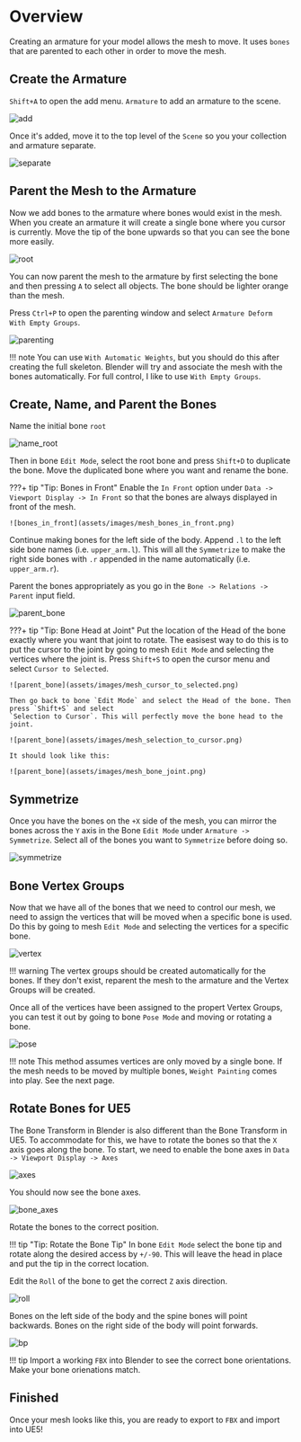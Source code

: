 # Overview
Creating an armature for your model allows the mesh to move. It uses `bones` that are parented
to each other in order to move the mesh.

## Create the Armature
`Shift+A` to open the add menu. `Armature` to add an armature to the scene. 

![add](assets/images/mesh_add_armature.png)

Once it's added, move it to the top level of the `Scene` so you your collection and armature separate.

![separate](assets/images/mesh_armature_menu.png)

## Parent the Mesh to the Armature
Now we add bones to the armature where bones would exist in the mesh. When you create an armature
it will create a single bone where you cursor is currently. Move the tip of the bone upwards so
that you can see the bone more easily.

![root](assets/images/mesh_root_bone.png)

You can now parent the mesh to the armature by first selecting the bone and then pressing `A` to 
select all objects. The bone should be lighter orange than the mesh.

Press `Ctrl+P` to open the parenting window and select `Armature Deform With Empty Groups`.

![parenting](assets/images/mesh_parenting.png)

!!! note
    You can use `With Automatic Weights`, but you should do this after creating the full skeleton.
    Blender will try and associate the mesh with the bones automatically. For full control, I like
    to use `With Empty Groups`.

## Create, Name, and Parent the Bones
Name the initial bone `root`

![name_root](assets/images/mesh_name_root.png)

Then in bone `Edit Mode`, select the root bone and press `Shift+D` to duplicate the bone. Move the duplicated bone 
where you want and rename the bone.

???+ tip "Tip: Bones in Front"
    Enable the `In Front` option under `Data -> Viewport Display -> In Front` so that the bones are always
    displayed in front of the mesh. 

    ![bones_in_front](assets/images/mesh_bones_in_front.png)

Continue making bones for the left side of the body. Append `.l` to the left side bone names (i.e. `upper_arm.l`). This will all the 
`Symmetrize` to make the right side bones with `.r` appended in the name automatically (i.e. `upper_arm.r`). 

Parent the bones appropriately as you go in the `Bone -> Relations -> Parent` input field.

![parent_bone](assets/images/mesh_parent_bone.png)

???+ tip "Tip: Bone Head at Joint"
    Put the location of the Head of the bone exactly where you want that joint to rotate. The easisest way
    to do this is to put the cursor to the joint by going to mesh `Edit Mode` and selecting the vertices
    where the joint is. Press `Shift+S` to open the cursor menu and select `Cursor to Selected`.

    ![parent_bone](assets/images/mesh_cursor_to_selected.png)

    Then go back to bone `Edit Mode` and select the Head of the bone. Then press `Shift+S` and select
    `Selection to Cursor`. This will perfectly move the bone head to the joint.

    ![parent_bone](assets/images/mesh_selection_to_cursor.png)

    It should look like this:

    ![parent_bone](assets/images/mesh_bone_joint.png)

## Symmetrize
Once you have the bones on the `+X` side of the mesh, you can mirror the bones across the `Y` axis
in the Bone `Edit Mode` under `Armature -> Symmetrize`. Select all of the bones you want to `Symmetrize`
before doing so.

![symmetrize](assets/images/mesh_bone_symmetrize.png)

## Bone Vertex Groups
Now that we have all of the bones that we need to control our mesh, we need to assign the vertices
that will be moved when a specific bone is used. Do this by going to mesh `Edit Mode` and selecting
the vertices for a specific bone.

![vertex](assets/images/mesh_vertex_group.png)

!!! warning
    The vertex groups should be created automatically for the bones. If they don't exist, reparent
    the mesh to the armature and the Vertex Groups will be created.

Once all of the vertices have been assigned to the propert Vertex Groups, you can test it out by
going to bone `Pose Mode` and moving or rotating a bone.

![pose](assets/images/mesh_pose_mode.png)

!!! note
    This method assumes vertices are only moved by a single bone. If the mesh needs to be moved 
    by multiple bones, `Weight Painting` comes into play. See the next page.

## Rotate Bones for UE5
The Bone Transform in Blender is also different than the Bone Transform in UE5. To accommodate for this,
we have to rotate the bones so that the `X` axis goes along the bone. To start, we need to enable the
bone axes in `Data -> Viewport Display -> Axes`

![axes](assets/images/mesh_show_axes.png)

You should now see the bone axes. 

![bone_axes](assets/images/mesh_bone_axes.png)

Rotate the bones to the correct position.

!!! tip "Tip: Rotate the Bone Tip"
    In bone `Edit Mode` select the bone tip and rotate along the desired access by `+/-90`. This will leave
    the head in place and put the tip in the correct location.

Edit the `Roll` of the bone to get the correct `Z` axis direction.

![roll](assets/images/mesh_roll.png)

Bones on the left side of the body and the spine bones will point backwards. Bones on the right side
of the body will point forwards. 

![bp](assets/images/mesh_bone_pointing.png)

!!! tip
    Import a working `FBX` into Blender to see the correct bone orientations. Make your bone orienations
    match.

## Finished
Once your mesh looks like this, you are ready to export to `FBX` and import into UE5!